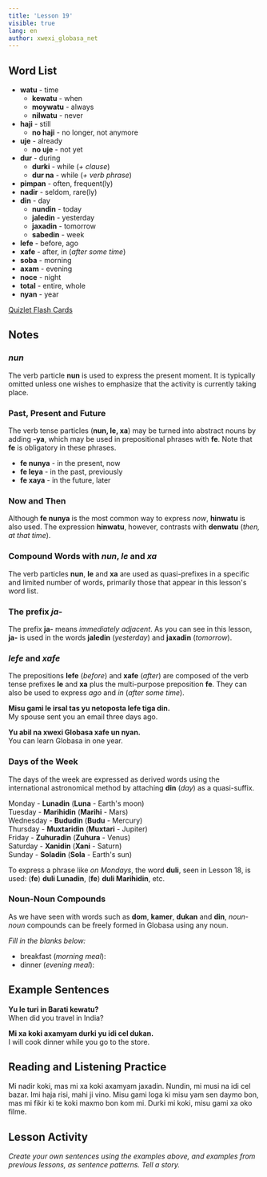 ```yaml
---
title: 'Lesson 19'
visible: true
lang: en
author: xwexi_globasa_net
---
```


## Word List

* **watu** - time
	* **kewatu** - when
	* **moywatu** - always
	* **nilwatu** - never
* **haji** - still
	* **no haji** - no longer, not anymore
* **uje** - already
	* **no uje** - not yet
* **dur** - during
	* **durki** - while (_+ clause_)
	* **dur na** - while (_+ verb phrase_)
* **pimpan** - often, frequent(ly)
* **nadir** - seldom, rare(ly)
* **din** - day
	* **nundin** - today
	* **jaledin** - yesterday
	* **jaxadin** - tomorrow
	* **sabedin** - week
* **lefe** - before, ago
* **xafe** - after, in (_after some time_)
* **soba** - morning
* **axam** - evening
* **noce** - night
* **total** - entire, whole
* **nyan** - year

[Quizlet Flash Cards](https://quizlet.com/562519834/globasa-101-lesson-19-flash-cards/)

## Notes
### _nun_

The verb particle **nun** is used to express the present moment. It is typically omitted unless one wishes to emphasize that the activity is currently taking place. 

### Past, Present and Future

The verb tense particles (**nun, le, xa**) may be turned into abstract nouns by adding **-ya**, which may be used in prepositional phrases with **fe**. Note that **fe** is obligatory in these phrases. 

* **fe nunya** - in the present, now
* **fe leya** - in the past, previously
* **fe xaya** - in the future, later 

### Now and Then

Although **fe nunya** is the most common way to express _now_, **hinwatu** is also used. The expression **hinwatu**, however, contrasts with **denwatu** (_then, at that time_). 

### Compound Words with _nun_, _le_ and _xa_

The verb particles **nun**, **le** and **xa** are used as quasi-prefixes in a specific and limited number of words, primarily those that appear in this lesson's word list.

### The prefix _ja-_

The prefix **ja-** means _immediately adjacent_. As you can see in this lesson, **ja-** is used in the words **jaledin** (_yesterday_) and **jaxadin** (_tomorrow_). 

### _lefe_ and _xafe_

The prepositions **lefe** (_before_) and **xafe** (_after_) are composed of the verb tense prefixes **le** and **xa** plus the multi-purpose preposition **fe**. They can also be used to express _ago_ and _in_ (_after some time_). 

**Misu gami le irsal tas yu netoposta lefe tiga din.**  
My spouse sent you an email three days ago.

**Yu abil na xwexi Globasa xafe un nyan.**  
You can learn Globasa in one year.

### Days of the Week

The days of the week are expressed as derived words using the international astronomical method by attaching **din** (_day_) as a quasi-suffix. 

Monday - **Lunadin** (**Luna** - Earth's moon)  
Tuesday - **Marihidin** (**Marihi** - Mars)  
Wednesday - **Bududin** (**Budu** - Mercury)  
Thursday - **Muxtaridin** (**Muxtari** - Jupiter)  
Friday - **Zuhuradin** (**Zuhura** - Venus)  
Saturday - **Xanidin** (**Xani** - Saturn)  
Sunday - **Soladin** (**Sola** - Earth's sun)  

To express a phrase like _on Mondays_, the word **duli**, seen in Lesson 18, is used: (**fe**) **duli Lunadin**, (**fe**) **duli Marihidin**, etc. 

### Noun-Noun Compounds

As we have seen with words such as **dom**, **kamer**, **dukan** and **din**, _noun-noun_ compounds can be freely formed in Globasa using any noun. 

_Fill in the blanks below:_

* breakfast (_morning meal_):
* dinner (_evening meal_):

## Example Sentences

**Yu le turi in Barati kewatu?**  
When did you travel in India?

**Mi xa koki axamyam durki yu idi cel dukan.**  
I will cook dinner while you go to the store.

## Reading and Listening Practice

Mi nadir koki, mas mi xa koki axamyam jaxadin. Nundin, mi musi na idi cel bazar. Imi haja risi, mahi ji vino. Misu gami loga ki misu yam sen daymo bon, mas mi fikir ki te koki maxmo bon kom mi. Durki mi koki, misu gami xa oko filme. 

## Lesson Activity

_Create your own sentences using the examples above, and examples from previous lessons, as sentence patterns. Tell a story._
